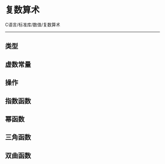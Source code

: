 # 复数算术

C语言/标准库/数值/复数算术

---



## 类型



## 虚数常量



## 操作



## 指数函数



## 幂函数



## 三角函数



## 双曲函数



